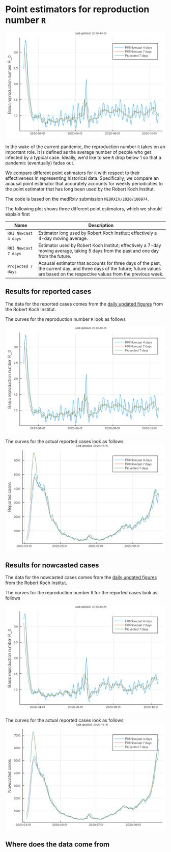 # Point estimators for reproduction number `R`

![Reproduction numbers](example/reproduction-numbers-reported.png)

In the wake of the current pandemic, the reproduction number `R` takes on an important role.
It is defined as the average number of people who get infected by a typical case.
Ideally, we'd like to see `R` drop below 1 so that a pandemic (eventually) fades out.

We compare different point estimators for `R` with respect to their effectiveness in representing historical data.
Specifically, we compare an acausal point estimator that accurately accounts for weekly periodicities to the point estimator that has long been used by the Robert Koch Institut.

The code is based on the medRxiv submission `MEDRXIV/2020/100974`.

The following plot shows three different point estimators, which we should explain first

| Name | Description |
| --- | --- |
| `RKI Nowcast 4 days` | Estimator long used by Robert Koch Institut; effectively a 4-day moving average. |
| `RKI Nowcast 7 days` | Estimator used by Robert Koch Institut; effectively a 7-day moving average, taking 5 days from the past and one day from the future. |
| `Projected 7 days` | Acausal estimator that accounts for three days of the past, the current day, and three days of the future; future values are based on the respective values from the previous week. | 


## Results for reported cases

The data for the reported cases comes from the [daily updated figures](https://www.arcgis.com/sharing/rest/content/items/f10774f1c63e40168479a1feb6c7ca74/data) from the Robert Koch Institut.

The curves for the reproduction number `R` look as follows

![Reproduction numbers](example/reproduction-numbers-reported.png)

The curves for the actual reported cases look as follows
![Reported cases](example/cases-reported.png)

## Results for nowcasted cases

The data for the nowcasted cases comes from the [daily updated figures](https://www.rki.de/DE/Content/InfAZ/N/Neuartiges_Coronavirus/Projekte_RKI/Nowcasting_Zahlen.xlsx\?__blob\=publicationFile) from the Robert Koch Institut.

The curves for the reproduction number `R` for the reported cases look as follows

![Reproduction numbers](example/reproduction-numbers-nowcasting.png)

The curves for the actual reported cases look as follows
![Reported cases](example/cases-nowcasting.png)

## Where does the data come from
